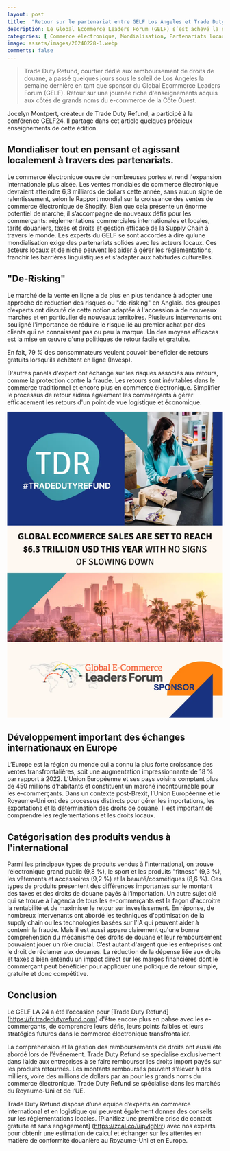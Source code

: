```yaml
---
layout: post
title:  "Retour sur le partenariat entre GELF Los Angeles et Trade Duty Refund: principaux points à retenir du GELF 2024"
description: Le Global Ecommerce Leaders Forum (GELF) s’est achevé la semaine dernière à Los Angeles et Trade Duty Refund était ravi d’y participer en tant que sponsor, participant et expert du commerce international et de la logistique. Dans cet article, Jocelyn Montpert, fondateur de Trade Duty Refund résume les principaux points à retenir du salon.
categories: [ Commerce électronique, Mondialisation, Partenariats locaux, De-risking, Taxes et droits de douane]
image: assets/images/20240228-1.webp
comments: false
---
```

>Trade Duty Refund, courtier dédié aux remboursement de droits de douane, a passé quelques jours sous le soleil de Los Angeles la semaine dernière en tant que sponsor du Global Ecommerce Leaders Forum (GELF). Retour sur une journée riche d'enseignements acquis aux côtés de grands noms du e-commerce de la Côte Ouest.

Jocelyn Montpert, créateur de Trade Duty Refund, a participé à la conférence GELF24. Il partage dans cet article quelques précieux enseignements de cette édition.

## Mondialiser tout en pensant et agissant localement à travers des partenariats.
Le commerce électronique ouvre de nombreuses portes et rend l'expansion internationale plus aisée. Les ventes mondiales de commerce électronique devraient atteindre 6,3 milliards de dollars cette année, sans aucun signe de ralentissement, selon le Rapport mondial sur la croissance des ventes de commerce électronique de Shopify. 
Bien que cela présente un énorme potentiel de marché, il s’accompagne de nouveaux défis pour les commerçants: réglementations commerciales internationales et locales, tarifs douaniers, taxes et droits et gestion efficace de la Supply Chain à travers le monde.
Les experts du GELF se sont accordés à dire qu’une mondialisation exige des partenariats solides avec les acteurs locaux. Ces acteurs locaux et de niche peuvent les aider à gérer les réglementations, franchir les barrières linguistiques et s'adapter aux habitudes culturelles.

## "De-Risking" 
Le marché de la vente en ligne a de plus en plus tendance à adopter une approche de réduction des risques ou "de-risking" en Anglais. des groupes d’experts ont discuté de cette notion adaptée à l'accession à de nouveaux marchés et en particulier de nouveaux territoires. Plusieurs intervenants ont souligné l'importance de réduire le risque lié au premier achat par des clients qui ne connaissent pas ou peu la marque. Un des moyens efficaces est la mise en œuvre d'une politiques de retour facile et gratuite.

En fait, 79 % des consommateurs veulent pouvoir bénéficier de retours gratuits lorsqu’ils achètent en ligne (Invesp).

D'autres panels d'expert ont échangé sur les risques associés aux retours, comme la protection contre la fraude. Les retours sont inévitables dans le commerce traditionnel et encore plus en commerce électronique. Simplifier le processus de retour aidera également les commerçants à gérer efficacement les retours d'un point de vue logistique et économique.

![L’image illustre la façon dont Trade Duty Refund utilise l’IA pour améliorer le remboursement des droits de douane](/assets/images/20240228-2.webp)

## Développement important des échanges internationaux en Europe
L’Europe est la région du monde qui a connu la plus forte croissance des ventes transfrontalières, soit une augmentation impressionnante de 18 % par rapport à 2022. L’Union Européenne et ses pays voisins comptent plus de 450 millions d’habitants et constituent un marché incontournable pour les e-commerçants. 
Dans un contexte post-Brexit, l’Union Européenne et le Royaume-Uni ont des processus distincts pour gérer les importations, les exportations et la détermination des droits de douane. Il est important de comprendre les réglementations et les droits locaux.

## Catégorisation des produits vendus à l'international
Parmi les principaux types de produits vendus à l'international, on trouve l’électronique grand public (9,8 %), le sport et les produits "fitness" (9,3 %), les vêtements et accessoires (9,2 %) et la beauté/cosmétiques (8,6 %). 
Ces types de produits présentent des différences importantes sur le montant des taxes et des droits de douane payés à l’importation.
Un autre sujet clé qui se trouve à l'agenda de tous les e-commerçants est la façon d'accroitre la rentabilité et de maximiser le retour sur investissement. En réponse, de nombreux intervenants ont abordé les techniques d'optimisation de la supply chain ou les technologies basées sur l’IA qui peuvent aider à contenir la fraude. Mais il est aussi apparu clairement qu'une bonne compréhension du mécanisme des droits de douane et leur remboursement pouvaient jouer un rôle crucial. C’est autant d'argent que les entreprises ont le droit de réclamer aux douanes. 
La réduction de la dépense liée aux droits et taxes a bien entendu un impact direct sur les marges financières dont le commerçant peut bénéficier pour appliquer une politique de retour simple, gratuite et donc compétitive.

## Conclusion
Le GELF LA 24 a été l’occasion pour [Trade Duty Refund] (https://fr.tradedutyrefund.com) d'être encore plus en pahse avec les e-commerçants, de comprendre leurs défis, leurs points faibles et leurs stratégies futures dans le commerce électronique transfrontalier.

La compréhension et la gestion des remboursements de droits ont aussi été abordé lors de l’événement. Trade Duty Refund se spécialise exclusivement dans l’aide aux entreprises à se faire rembourser les droits import payés sur les produits retournés. Les montants remboursés peuvent s’élever à des milliers, voire des millions de dollars par an pour les grands noms du commerce électronique. Trade Duty Refund se spécialise dans les marchés du Royaume-Uni et de l’UE.

Trade Duty Refund dispose d’une équipe d’experts en commerce international et en logistique qui peuvent également donner des conseils sur les réglementations locales. [Planifiez une première prise de contact gratuite et sans engagement] (https://zcal.co/i/ipvlgNrr) avec nos experts pour obtenir une estimation de calcul et échanger sur les attentes en matière de conformité douanière au Royaume-Uni et en Europe.